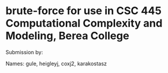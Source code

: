 # brute-force for use in CSC 445 Computational Complexity and Modeling, Berea College

Submission by: 

Names: gule, heigleyj, coxj2, karakostasz
